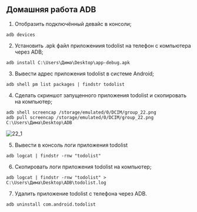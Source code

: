 ## Домашняя работа ADB
1. Отобразить подключённый девайс в консоли; 
```	
adb devices
```	
2. Установить .apk файл приложениия todolist на телефон с компьютера через ADB; 
```
adb install C:\Users\Дима\Desktop\app-debug.apk
```
3. Вывести адрес приложения todolist в системе Android; 
```
adb shell pm list packages | findstr todolist
```
4. Сделать скриншот запущенного приложения todolist и скопировать на компьютер;
```
adb shell screencap /storage/emulated/0/DCIM/group_22.png 
adb pull screencap /storage/emulated/0/DCIM/group_22.png C:\Users\Дима\Desktop\ADB
```
![22_1](https://user-images.githubusercontent.com/88891623/138939182-2221f40a-ae72-497d-8e90-22628ddc4bd8.PNG)

5. Вывести в консоль логи приложения todolist
```
adb logcat | findstr -rnw "todolist"
```
6. Скопировать логи приложения todolist на компьютер;
```
adb logcat | findstr -rnw "todolist" > C:\Users\Дима\Desktop\ADB\todolist.log	
```
7. Удалить приложение todolist с телефона через ADB. 
```
adb uninstall com.android.todolist
```

